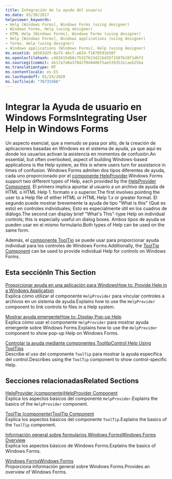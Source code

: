 ```yaml
---
title: Integración de la ayuda del usuario
ms.date: 03/30/2017
helpviewer_keywords:
- Help [Windows Forms], Windows Forms (using designer)
- Windows Forms, Help (using designer)
- HTML Help [Windows Forms], Windows Forms (using designer)
- Help [Windows Forms], Windows applications (using designer)
- forms. Help (using designer)
- Windows applications [Windows Forms], Help (using designer)
ms.assetid: a8563d25-8a75-4bc7-a024-f1870591b50f
ms.openlocfilehash: c402615d68c75327613d21bd35f1587b10f1dbf3
ms.sourcegitcommit: de17a7a0a37042f0d4406f5ae5393531caeb25ba
ms.translationtype: MT
ms.contentlocale: es-ES
ms.lasthandoff: 01/24/2020
ms.locfileid: "76731566"
---
```

# <a name="integrating-user-help-in-windows-forms"></a><span data-ttu-id="88193-102">Integrar la Ayuda de usuario en Windows Forms</span><span class="sxs-lookup"><span data-stu-id="88193-102">Integrating User Help in Windows Forms</span></span>
<span data-ttu-id="88193-103">Un aspecto esencial, que a menudo se pasa por alto, de la creación de aplicaciones basadas en Windows es el sistema de ayuda, ya que aquí es donde los usuarios activan la asistencia en momentos de confusión.</span><span class="sxs-lookup"><span data-stu-id="88193-103">An essential, but often overlooked, aspect of building Windows-based applications is the Help system, as this is where users turn for assistance in times of confusion.</span></span> <span data-ttu-id="88193-104">Windows Forms admiten dos tipos diferentes de ayuda, cada uno proporcionado por el [componente HelpProvider](../controls/helpprovider-component-windows-forms.md).</span><span class="sxs-lookup"><span data-stu-id="88193-104">Windows Forms support two different types of Help, each provided by the [HelpProvider Component](../controls/helpprovider-component-windows-forms.md).</span></span> <span data-ttu-id="88193-105">El primero implica apuntar al usuario a un archivo de ayuda de HTML o HTML Help 1. formato *x* o superior.</span><span class="sxs-lookup"><span data-stu-id="88193-105">The first involves pointing the user to a Help file of either HTML or HTML Help 1.*x* or greater format.</span></span> <span data-ttu-id="88193-106">El segundo puede mostrar brevemente la ayuda de tipo "What is this" (Qué es esto) en controles individuales; Esto es especialmente útil en los cuadros de diálogo.</span><span class="sxs-lookup"><span data-stu-id="88193-106">The second can display brief "What's This"-type Help on individual controls; this is especially useful on dialog boxes.</span></span> <span data-ttu-id="88193-107">Ambos tipos de ayuda se pueden usar en el mismo formulario.</span><span class="sxs-lookup"><span data-stu-id="88193-107">Both types of Help can be used on the same form.</span></span>  
  
 <span data-ttu-id="88193-108">Además, el [componente ToolTip](../controls/tooltip-component-windows-forms.md) se puede usar para proporcionar ayuda individual para los controles de Windows Forms.</span><span class="sxs-lookup"><span data-stu-id="88193-108">Additionally, the [ToolTip Component](../controls/tooltip-component-windows-forms.md) can be used to provide individual Help for controls on Windows Forms.</span></span>  
  
## <a name="in-this-section"></a><span data-ttu-id="88193-109">Esta sección</span><span class="sxs-lookup"><span data-stu-id="88193-109">In This Section</span></span>  
 [<span data-ttu-id="88193-110">Proporcionar ayuda en una aplicación para Windows</span><span class="sxs-lookup"><span data-stu-id="88193-110">How to: Provide Help in a Windows Application</span></span>](how-to-provide-help-in-a-windows-application.md)  
 <span data-ttu-id="88193-111">Explica cómo utilizar el componente `HelpProvider` para vincular controles a archivos en un sistema de ayuda.</span><span class="sxs-lookup"><span data-stu-id="88193-111">Explains how to use the `HelpProvider` component to link controls to files in a Help system.</span></span>  
  
 [<span data-ttu-id="88193-112">Mostrar ayuda emergente</span><span class="sxs-lookup"><span data-stu-id="88193-112">How to: Display Pop-up Help</span></span>](how-to-display-pop-up-help.md)  
 <span data-ttu-id="88193-113">Explica cómo usar el componente `HelpProvider` para mostrar ayuda emergente sobre Windows Forms.</span><span class="sxs-lookup"><span data-stu-id="88193-113">Explains how to use the `HelpProvider` component to show pop-up Help on Windows Forms.</span></span>  
  
 [<span data-ttu-id="88193-114">Controlar la ayuda mediante componentes Tooltip</span><span class="sxs-lookup"><span data-stu-id="88193-114">Control Help Using ToolTips</span></span>](control-help-using-tooltips.md)  
 <span data-ttu-id="88193-115">Describe el uso del componente `ToolTip` para mostrar la ayuda específica del control.</span><span class="sxs-lookup"><span data-stu-id="88193-115">Describes using the `ToolTip` component to show control-specific Help.</span></span>  
  
## <a name="related-sections"></a><span data-ttu-id="88193-116">Secciones relacionadas</span><span class="sxs-lookup"><span data-stu-id="88193-116">Related Sections</span></span>  
 [<span data-ttu-id="88193-117">HelpProvider (componente)</span><span class="sxs-lookup"><span data-stu-id="88193-117">HelpProvider Component</span></span>](../controls/helpprovider-component-windows-forms.md)  
 <span data-ttu-id="88193-118">Explica los aspectos básicos del componente `HelpProvider`.</span><span class="sxs-lookup"><span data-stu-id="88193-118">Explains the basics of the `HelpProvider` component.</span></span>  
  
 [<span data-ttu-id="88193-119">ToolTip (componente)</span><span class="sxs-lookup"><span data-stu-id="88193-119">ToolTip Component</span></span>](../controls/tooltip-component-windows-forms.md)  
 <span data-ttu-id="88193-120">Explica los aspectos básicos del componente `ToolTip`.</span><span class="sxs-lookup"><span data-stu-id="88193-120">Explains the basics of the `ToolTip` component.</span></span>  
  
 [<span data-ttu-id="88193-121">Información general sobre formularios Windows Forms</span><span class="sxs-lookup"><span data-stu-id="88193-121">Windows Forms Overview</span></span>](../windows-forms-overview.md)  
 <span data-ttu-id="88193-122">Explica los aspectos básicos de Windows Forms.</span><span class="sxs-lookup"><span data-stu-id="88193-122">Explains the basics of Windows Forms.</span></span>  
  
 [<span data-ttu-id="88193-123">Windows Forms</span><span class="sxs-lookup"><span data-stu-id="88193-123">Windows Forms</span></span>](../index.md)  
 <span data-ttu-id="88193-124">Proporciona información general sobre Windows Forms.</span><span class="sxs-lookup"><span data-stu-id="88193-124">Provides an overview of Windows Forms.</span></span>

